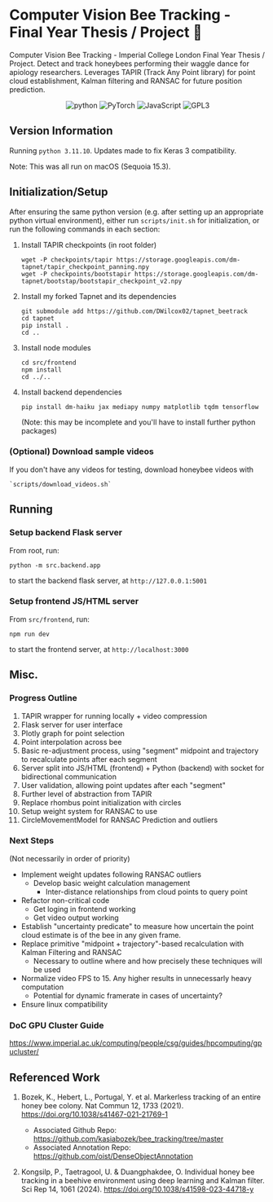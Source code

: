 # Computer Vision Bee Tracking - Final Year Thesis / Project :bee:

Computer Vision Bee Tracking - Imperial College London Final Year Thesis / Project. Detect and track honeybees performing their waggle dance for apiology researchers. Leverages TAPIR (Track Any Point library) for point cloud establishment, Kalman filtering and RANSAC for future position prediction. 

<p align="center">
    <img src="https://img.shields.io/badge/Python-FFD43B?style=for-the-badge&logo=python&logoColor=blue" alt="python"> <img src="https://img.shields.io/badge/PyTorch-EE4C2C?style=for-the-badge&logo=pytorch&logoColor=white" alt="PyTorch"> <img src="https://img.shields.io/badge/JavaScript-323330?style=for-the-badge&logo=javascript&logoColor=F7DF1E" alt="JavaScript">  <img src="https://img.shields.io/badge/GPL--3.0-red?style=for-the-badge" alt="GPL3">
</p>
<!-- <p align="center">
    
</p> -->

## Version Information
Running `python 3.11.10`. Updates made to fix Keras 3 compatibility.

Note: This was all run on macOS (Sequoia 15.3).

## Initialization/Setup
After ensuring the same python version (e.g. after setting up an appropriate python virtual environment), either run `scripts/init.sh` for initialization, or run the 
following commands in each section:


1. Install TAPIR checkpoints (in root folder)
    ```
    wget -P checkpoints/tapir https://storage.googleapis.com/dm-tapnet/tapir_checkpoint_panning.npy
    wget -P checkpoints/bootstapir https://storage.googleapis.com/dm-tapnet/bootstap/bootstapir_checkpoint_v2.npy
    ```

3. Install my forked Tapnet and its dependencies
    ```
    git submodule add https://github.com/DWilcox02/tapnet_beetrack
    cd tapnet
    pip install .
    cd ..
    ```

4. Install node modules
    ```
    cd src/frontend
    npm install
    cd ../..
    ```

5. Install backend dependencies
    ```
    pip install dm-haiku jax mediapy numpy matplotlib tqdm tensorflow
    ```
    (Note: this may be incomplete and you'll have to install further python packages)

###   (Optional) Download sample videos 
If you don't have any videos for testing, download honeybee videos with
```
`scripts/download_videos.sh`
```

## Running
### Setup backend Flask server
From root, run:
```
python -m src.backend.app
```
to start the backend flask server, at `http://127.0.0.1:5001`

### Setup frontend JS/HTML server
From `src/frontend`, run:
```
npm run dev
```
to start the frontend server, at `http://localhost:3000`


## Misc.

### Progress Outline
1. TAPIR wrapper for running locally + video compression
2. Flask server for user interface
3. Plotly graph for point selection
4. Point interpolation across bee
5. Basic re-adjustment process, using "segment" midpoint and trajectory to recalculate points after each segment
6. Server split into JS/HTML (frontend) + Python (backend) with socket for bidirectional communication
7. User validation, allowing point updates after each "segment"
8. Further level of abstraction from TAPIR
9. Replace rhombus point initialization with circles
10. Setup weight system for RANSAC to use
11. CircleMovementModel for RANSAC Prediction and outliers

### Next Steps
(Not necessarily in order of priority)
- Implement weight updates following RANSAC outliers
    - Develop basic weight calculation management
        - Inter-distance relationships from cloud points to query point
- Refactor non-critical code
    - Get loging in frontend working
    - Get video output working
- Establish "uncertainty predicate" to measure how uncertain the point cloud estimate is of the bee in any given frame.
- Replace primitive "midpoint + trajectory"-based recalculation with Kalman Filtering and RANSAC
    - Necessary to outline where and how precisely these techniques will be used
- Normalize video FPS to 15. Any higher results in unnecessarly heavy computation
    - Potential for dynamic framerate in cases of uncertainty?
- Ensure linux compatibility

### DoC GPU Cluster Guide
https://www.imperial.ac.uk/computing/people/csg/guides/hpcomputing/gpucluster/


## Referenced Work
1. Bozek, K., Hebert, L., Portugal, Y. et al. Markerless tracking of an entire honey bee colony. Nat Commun 12, 1733 (2021). https://doi.org/10.1038/s41467-021-21769-1
    
    - Associated Github Repo: https://github.com/kasiabozek/bee_tracking/tree/master
    - Associated Annotation Repo: https://github.com/oist/DenseObjectAnnotation


2. Kongsilp, P., Taetragool, U. & Duangphakdee, O. Individual honey bee tracking in a beehive environment using deep learning and Kalman filter. Sci Rep 14, 1061 (2024). https://doi.org/10.1038/s41598-023-44718-y


<!-- This project includes code licensed under GPL-3.0 from [Original Repository](https://github.com/username/repository). -->



<!-- 
1. Prompt user to draw skeleton around bee
2. Determine bounding box based on skeleton
3. (Determine relationship between skeleton and points)
4. (Apply point cloud based on bounding box)
4. Run video for X time slice
5. Calculate estimated skeleton position via RANSAC and Kalman Filtering -->






<!-- get_inliers(initial_distances_directions, final_points):
    initial_distances_directions is shape N x 2
    final_points is shape N x 2
    RANSAC(initial_distances_directions, final_points, )

RANSAC(i, f):
    sample = sample of initial_distances_directions and final_points

    MovementModel.fit(samplex, sampley)


movementmodel:
    center: original circle center
    input: N x 2, list of (x, y) coordinates
    parameters: delta_x, delta_y, rotation_x, rotation_y

    error = mse(calculated finals - finals)

    calculated final = 
        new_Cetner_x = center_x + delta_x
        new_center_Y = center_y + delta_y
        v_x = initial_direction_x + rotation_x
        v_y = intitial_direction_y + rotation_y
        pred_x = new_center_x + initial_distance * v_x
        pred_y = new_center_y + initial_distance * v_y

        return (pred_x, pred_y) -->